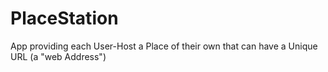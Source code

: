PlaceStation
============

App providing each User-Host a Place of their own that can have a Unique URL (a "web Address")